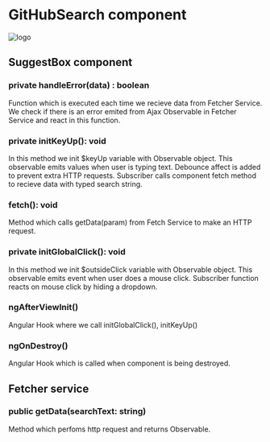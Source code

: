 # GitHubSearch component 

![logo](https://sun9-53.userapi.com/c206624/v206624262/5c1ff/E3wiEna8USE.jpg)

## SuggestBox component

### private handleError(data) : boolean 
Function which is executed each time we recieve data from Fetcher Service. 
We check if there is an error emited from Ajax Observable in Fetcher Service and react in this function.

### private initKeyUp(): void
In this method we init $keyUp variable with Observable object.
This observable emits values when user is typing text.
Debounce affect is added to prevent extra HTTP requests.
Subscriber calls component fetch method to recieve data with typed search string.

### fetch(): void
Method which calls getData(param) from Fetch Service to make an HTTP request.

### private initGlobalClick(): void
In this method we init $outsideClick variable with Observable object.
This observable emits event when user does a mouse click. 
Subscriber function reacts on mouse click by hiding a dropdown.


### ngAfterViewInit()
Angular Hook where we call initGlobalClick(), initKeyUp()

### ngOnDestroy()
Angular Hook which is called when component is being destroyed.

## Fetcher service

### public getData(searchText: string)
Method which perfoms http request and returns Observable.
